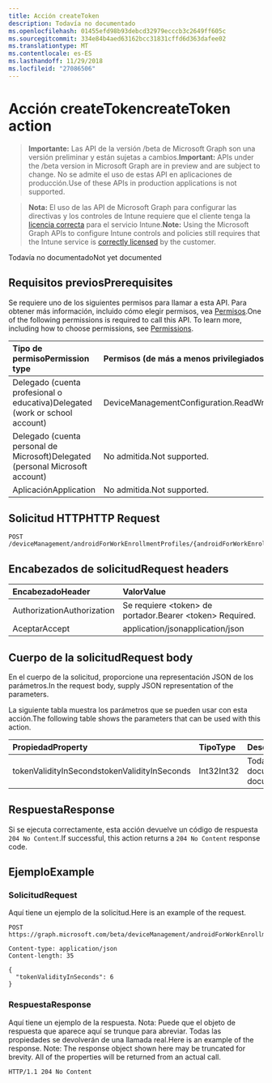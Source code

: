 ```yaml
---
title: Acción createToken
description: Todavía no documentado
ms.openlocfilehash: 01455efd98b93debcd32979ecccb3c2649ff605c
ms.sourcegitcommit: 334e84b4aed63162bcc31831cffd6d363dafee02
ms.translationtype: MT
ms.contentlocale: es-ES
ms.lasthandoff: 11/29/2018
ms.locfileid: "27086506"
---
```

# <a name="createtoken-action"></a><span data-ttu-id="e1d31-103">Acción createToken</span><span class="sxs-lookup"><span data-stu-id="e1d31-103">createToken action</span></span>

> <span data-ttu-id="e1d31-104">**Importante:** Las API de la versión /beta de Microsoft Graph son una versión preliminar y están sujetas a cambios.</span><span class="sxs-lookup"><span data-stu-id="e1d31-104">**Important:** APIs under the /beta version in Microsoft Graph are in preview and are subject to change.</span></span> <span data-ttu-id="e1d31-105">No se admite el uso de estas API en aplicaciones de producción.</span><span class="sxs-lookup"><span data-stu-id="e1d31-105">Use of these APIs in production applications is not supported.</span></span>

> <span data-ttu-id="e1d31-106">**Nota:** El uso de las API de Microsoft Graph para configurar las directivas y los controles de Intune requiere que el cliente tenga la [licencia correcta](https://go.microsoft.com/fwlink/?linkid=839381) para el servicio Intune.</span><span class="sxs-lookup"><span data-stu-id="e1d31-106">**Note:** Using the Microsoft Graph APIs to configure Intune controls and policies still requires that the Intune service is [correctly licensed](https://go.microsoft.com/fwlink/?linkid=839381) by the customer.</span></span>

<span data-ttu-id="e1d31-107">Todavía no documentado</span><span class="sxs-lookup"><span data-stu-id="e1d31-107">Not yet documented</span></span>
## <a name="prerequisites"></a><span data-ttu-id="e1d31-108">Requisitos previos</span><span class="sxs-lookup"><span data-stu-id="e1d31-108">Prerequisites</span></span>
<span data-ttu-id="e1d31-p102">Se requiere uno de los siguientes permisos para llamar a esta API. Para obtener más información, incluido cómo elegir permisos, vea [Permisos](/graph/permissions-reference).</span><span class="sxs-lookup"><span data-stu-id="e1d31-p102">One of the following permissions is required to call this API. To learn more, including how to choose permissions, see [Permissions](/graph/permissions-reference).</span></span>

|<span data-ttu-id="e1d31-111">Tipo de permiso</span><span class="sxs-lookup"><span data-stu-id="e1d31-111">Permission type</span></span>|<span data-ttu-id="e1d31-112">Permisos (de más a menos privilegiados)</span><span class="sxs-lookup"><span data-stu-id="e1d31-112">Permissions (from most to least privileged)</span></span>|
|:---|:---|
|<span data-ttu-id="e1d31-113">Delegado (cuenta profesional o educativa)</span><span class="sxs-lookup"><span data-stu-id="e1d31-113">Delegated (work or school account)</span></span>|<span data-ttu-id="e1d31-114">DeviceManagementConfiguration.ReadWrite.All</span><span class="sxs-lookup"><span data-stu-id="e1d31-114">DeviceManagementConfiguration.ReadWrite.All</span></span>|
|<span data-ttu-id="e1d31-115">Delegado (cuenta personal de Microsoft)</span><span class="sxs-lookup"><span data-stu-id="e1d31-115">Delegated (personal Microsoft account)</span></span>|<span data-ttu-id="e1d31-116">No admitida.</span><span class="sxs-lookup"><span data-stu-id="e1d31-116">Not supported.</span></span>|
|<span data-ttu-id="e1d31-117">Aplicación</span><span class="sxs-lookup"><span data-stu-id="e1d31-117">Application</span></span>|<span data-ttu-id="e1d31-118">No admitida.</span><span class="sxs-lookup"><span data-stu-id="e1d31-118">Not supported.</span></span>|

## <a name="http-request"></a><span data-ttu-id="e1d31-119">Solicitud HTTP</span><span class="sxs-lookup"><span data-stu-id="e1d31-119">HTTP Request</span></span>
<!-- {
  "blockType": "ignored"
}
-->
``` http
POST /deviceManagement/androidForWorkEnrollmentProfiles/{androidForWorkEnrollmentProfileId}/createToken
```

## <a name="request-headers"></a><span data-ttu-id="e1d31-120">Encabezados de solicitud</span><span class="sxs-lookup"><span data-stu-id="e1d31-120">Request headers</span></span>
|<span data-ttu-id="e1d31-121">Encabezado</span><span class="sxs-lookup"><span data-stu-id="e1d31-121">Header</span></span>|<span data-ttu-id="e1d31-122">Valor</span><span class="sxs-lookup"><span data-stu-id="e1d31-122">Value</span></span>|
|:---|:---|
|<span data-ttu-id="e1d31-123">Authorization</span><span class="sxs-lookup"><span data-stu-id="e1d31-123">Authorization</span></span>|<span data-ttu-id="e1d31-124">Se requiere &lt;token&gt; de portador.</span><span class="sxs-lookup"><span data-stu-id="e1d31-124">Bearer &lt;token&gt; Required.</span></span>|
|<span data-ttu-id="e1d31-125">Aceptar</span><span class="sxs-lookup"><span data-stu-id="e1d31-125">Accept</span></span>|<span data-ttu-id="e1d31-126">application/json</span><span class="sxs-lookup"><span data-stu-id="e1d31-126">application/json</span></span>|

## <a name="request-body"></a><span data-ttu-id="e1d31-127">Cuerpo de la solicitud</span><span class="sxs-lookup"><span data-stu-id="e1d31-127">Request body</span></span>
<span data-ttu-id="e1d31-128">En el cuerpo de la solicitud, proporcione una representación JSON de los parámetros.</span><span class="sxs-lookup"><span data-stu-id="e1d31-128">In the request body, supply JSON representation of the parameters.</span></span>

<span data-ttu-id="e1d31-129">La siguiente tabla muestra los parámetros que se pueden usar con esta acción.</span><span class="sxs-lookup"><span data-stu-id="e1d31-129">The following table shows the parameters that can be used with this action.</span></span>

|<span data-ttu-id="e1d31-130">Propiedad</span><span class="sxs-lookup"><span data-stu-id="e1d31-130">Property</span></span>|<span data-ttu-id="e1d31-131">Tipo</span><span class="sxs-lookup"><span data-stu-id="e1d31-131">Type</span></span>|<span data-ttu-id="e1d31-132">Descripción</span><span class="sxs-lookup"><span data-stu-id="e1d31-132">Description</span></span>|
|:---|:---|:---|
|<span data-ttu-id="e1d31-133">tokenValidityInSeconds</span><span class="sxs-lookup"><span data-stu-id="e1d31-133">tokenValidityInSeconds</span></span>|<span data-ttu-id="e1d31-134">Int32</span><span class="sxs-lookup"><span data-stu-id="e1d31-134">Int32</span></span>|<span data-ttu-id="e1d31-135">Todavía no documentado</span><span class="sxs-lookup"><span data-stu-id="e1d31-135">Not yet documented</span></span>|



## <a name="response"></a><span data-ttu-id="e1d31-136">Respuesta</span><span class="sxs-lookup"><span data-stu-id="e1d31-136">Response</span></span>
<span data-ttu-id="e1d31-137">Si se ejecuta correctamente, esta acción devuelve un código de respuesta `204 No Content`.</span><span class="sxs-lookup"><span data-stu-id="e1d31-137">If successful, this action returns a `204 No Content` response code.</span></span>

## <a name="example"></a><span data-ttu-id="e1d31-138">Ejemplo</span><span class="sxs-lookup"><span data-stu-id="e1d31-138">Example</span></span>
### <a name="request"></a><span data-ttu-id="e1d31-139">Solicitud</span><span class="sxs-lookup"><span data-stu-id="e1d31-139">Request</span></span>
<span data-ttu-id="e1d31-140">Aquí tiene un ejemplo de la solicitud.</span><span class="sxs-lookup"><span data-stu-id="e1d31-140">Here is an example of the request.</span></span>
``` http
POST https://graph.microsoft.com/beta/deviceManagement/androidForWorkEnrollmentProfiles/{androidForWorkEnrollmentProfileId}/createToken

Content-type: application/json
Content-length: 35

{
  "tokenValidityInSeconds": 6
}
```

### <a name="response"></a><span data-ttu-id="e1d31-141">Respuesta</span><span class="sxs-lookup"><span data-stu-id="e1d31-141">Response</span></span>
<span data-ttu-id="e1d31-p103">Aquí tiene un ejemplo de la respuesta. Nota: Puede que el objeto de respuesta que aparece aquí se trunque para abreviar. Todas las propiedades se devolverán de una llamada real.</span><span class="sxs-lookup"><span data-stu-id="e1d31-p103">Here is an example of the response. Note: The response object shown here may be truncated for brevity. All of the properties will be returned from an actual call.</span></span>
``` http
HTTP/1.1 204 No Content
```





